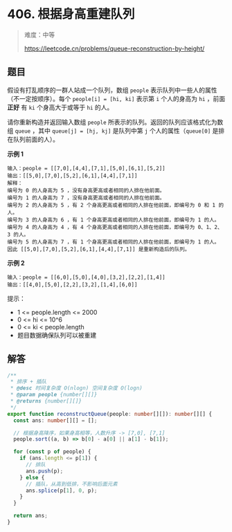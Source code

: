 # 406. 根据身高重建队列

> 难度：中等
>
> https://leetcode.cn/problems/queue-reconstruction-by-height/

## 题目

假设有打乱顺序的一群人站成一个队列，数组 `people` 表示队列中一些人的属性（不一定按顺序）。每个 `people[i] = [hi, ki]` 表示第 `i` 个人的身高为 `hi` ，前面 **正好** 有 `ki` 个身高大于或等于 `hi` 的人。

请你重新构造并返回输入数组 `people` 所表示的队列。返回的队列应该格式化为数组 `queue` ，其中 `queue[j] = [hj, kj]` 是队列中第 `j` 个人的属性（`queue[0]` 是排在队列前面的人）。

**示例 1**

```
输入：people = [[7,0],[4,4],[7,1],[5,0],[6,1],[5,2]]
输出：[[5,0],[7,0],[5,2],[6,1],[4,4],[7,1]]
解释：
编号为 0 的人身高为 5 ，没有身高更高或者相同的人排在他前面。
编号为 1 的人身高为 7 ，没有身高更高或者相同的人排在他前面。
编号为 2 的人身高为 5 ，有 2 个身高更高或者相同的人排在他前面，即编号为 0 和 1 的人。
编号为 3 的人身高为 6 ，有 1 个身高更高或者相同的人排在他前面，即编号为 1 的人。
编号为 4 的人身高为 4 ，有 4 个身高更高或者相同的人排在他前面，即编号为 0、1、2、3 的人。
编号为 5 的人身高为 7 ，有 1 个身高更高或者相同的人排在他前面，即编号为 1 的人。
因此 [[5,0],[7,0],[5,2],[6,1],[4,4],[7,1]] 是重新构造后的队列。
```

**示例 2**

```
输入：people = [[6,0],[5,0],[4,0],[3,2],[2,2],[1,4]]
输出：[[4,0],[5,0],[2,2],[3,2],[1,4],[6,0]]
```

提示：

- 1 <= people.length <= 2000
- 0 <= hi <= 10^6
- 0 <= ki < people.length
- 题目数据确保队列可以被重建

## 解答

```typescript
/**
 * 排序 + 插队
 * @desc 时间复杂度 O(nlogn) 空间复杂度 O(logn)
 * @param people {number[][]}
 * @returns {number[][]}
 */
export function reconstructQueue(people: number[][]): number[][] {
  const ans: number[][] = [];

  // 根据身高降序，如果身高相等，人数升序 -> [7,0], [7,1]
  people.sort((a, b) => b[0] - a[0] || a[1] - b[1]);

  for (const p of people) {
    if (ans.length <= p[1]) {
      // 排队
      ans.push(p);
    } else {
      // 插队，从高到低排，不影响后面元素
      ans.splice(p[1], 0, p);
    }
  }

  return ans;
}
```
